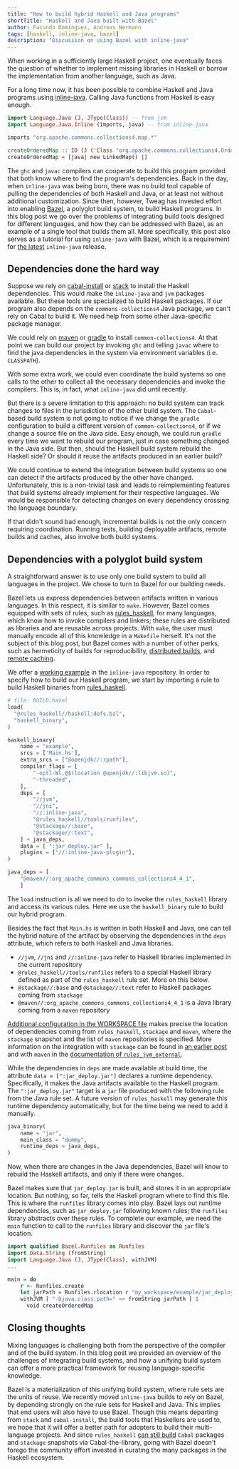 ```yaml
---
title: "How to build hybrid Haskell and Java programs"
shortTitle: "Haskell and Java built with Bazel"
author: Facundo Domínguez, Andreas Hermann
tags: [haskell, inline-java, bazel]
description: "Discussion on using Bazel with inline-java"
---
```


When working in a sufficiently large Haskell project,
one eventually faces the question of whether to
implement missing libraries in Haskell or borrow the implementation from
another language, such as Java.

For a long time now, it has been possible to combine Haskell and
Java programs using [inline-java][inline-java].
Calling Java functions from Haskell is easy enough.

```Haskell
import Language.Java (J, JType(Class)) -- from jvm
import Language.Java.Inline (imports, java) -- from inline-java

imports "org.apache.commons.collections4.map.*"

createOrderedMap :: IO (J ('Class "org.apache.commons.collections4.OrderedMap"))
createOrderedMap = [java| new LinkedMap() |]
```

The `ghc` and `javac` compilers can cooperate to build this program provided
that both know where to find the program's dependencies. Back in the day, when
`inline-java` was being born, there was no build tool capable of
pulling the dependencies of both Haskell and Java, or at least not
without additional customization. Since then, however, Tweag has invested effort into
enabling [Bazel][bazel], a polyglot build system, to build Haskell
programs. In this blog post we go over the problems of integrating
build tools designed for different languages, and how they can be
addressed with Bazel, as an example of a single tool that builds them
all. More specifically, this post also serves as a tutorial for using
`inline-java` with Bazel, which is a requirement for [the latest][inline-java-0.11]
`inline-java` release.

## Dependencies done the hard way

Suppose we rely on [cabal-install][cabal] or [stack][stack] to install
the Haskell dependencies. This would make the `inline-java`
and `jvm` packages available. But these tools are specialized to build Haskell
packages. If our program also depends on the `commons-collections4`
Java package, we can't rely on Cabal to build it. We need help from some other Java-specific package manager.

We could rely on [maven][maven] or [gradle][gradle] to install
`common-collections4`. At that point we can build our project by
invoking `ghc` and telling `javac` where to find the java dependencies
in the system via environment variables (i.e. `CLASSPATH`).

With some extra work, we could even coordinate the build systems so
one calls to the other to collect all the necessary dependencies and
invoke the compilers. This is, in fact, what `inline-java` did until
recently.

But there is a severe limitation to this approach: no build system can
track changes to files in the jurisdiction of the other build system.
The `Cabal`-based build system is not going to notice if we change the
`gradle` configuration to build a different version of
`common-collections4`, or if we change a source file on the Java side.
Easy enough, we could run `gradle` every time we want to rebuild our
program, just in case something changed in the Java side. But then,
should the Haskell build system rebuild the Haskell side? Or should it
reuse the artifacts produced in an earlier build?

We could continue to extend the integration between build systems
so one can detect if the artifacts produced by the other have changed.
Unfortunately, this is a non-trivial task and leads to reimplementing
features that build systems already implement for their respective
languages. We would be responsible for detecting changes on every
dependency crossing the language boundary.

If that didn't sound bad enough, incremental builds is not the only
concern requiring coordination. Running tests, building deployable
artifacts, remote builds and caches, also involve both build systems.

## Dependencies with a polyglot build system

A straightforward answer is
to use only one build system to build all languages in the project.
We chose to turn to Bazel for our building needs.

Bazel lets us express dependencies between artifacts
written in various languages. In this respect, it is similar
to `make`. However, Bazel comes equipped with sets of rules, such as [rules_haskell][rules-haskell],
for many languages, which know how to invoke compilers and
linkers; these rules are distributed as libraries and are reusable across projects. With `make`,
the user must manually encode all of this knowledge in a `Makefile`
herself. It's not the subject of this blog post, but Bazel comes with
a number of other perks, such as hermeticity of builds for
reproducibility, [distributed
builds](https://www.buildbuddy.io/), and [remote caching][remote-caching].

We offer a [working example][classpath-example] in the `inline-java`
repository.
In order to specify how to build our Haskell program, we start by importing
a rule to build Haskell binaries from [rules_haskell][rules-haskell].

```python
# file: BUILD.bazel
load(
  "@rules_haskell//haskell:defs.bzl",
  "haskell_binary",
)

haskell_binary(
    name = "example",
    srcs = ['Main.hs'],
    extra_srcs = ["@openjdk//:rpath"],
    compiler_flags = [
        "-optl-Wl,@$(location @openjdk//:libjvm.so)",
        "-threaded",
    ],
    deps = [
        "//jvm",
        "//jni",
        "//:inline-java",
        "@rules_haskell//tools/runfiles",
        "@stackage//:base",
        "@stackage//:text",
    ] + java_deps,
    data = [ ":jar_deploy.jar" ],
    plugins = ["//:inline-java-plugin"],
)

java_deps = [
    "@maven//:org_apache_commons_commons_collections4_4_1",
    ]
```

The `load` instruction is all we need to do to invoke the
`rules_haskell` library and access its various rules. Here we use the
`haskell_binary` rule to build our hybrid program.

Besides the fact that `Main.hs` is written in both Haskell and Java,
one can tell the hybrid nature of the artifact by observing the
dependencies in the `deps` attribute, which refers to both Haskell
and Java libraries.

- `//jvm`, `//jni` and `//:inline-java` refer to Haskell libraries
  implemented in the current repository
- `@rules_haskell//tools/runfiles` refers to a special
  Haskell library defined as part of the `rules_haskell` rule
  set. More on this below.
- `@stackage//:base` and `@stackage//:text` refer to Haskell packages
  coming from `stackage`
- `@maven//:org_apache_commons_commons_collections4_4_1` is a Java
  library coming from a `maven` repository

[Additional configuration in the WORKSPACE file][workspace-file]
makes precise the location of dependencies coming from `rules_haskell`,
`stackage` and `maven`, where the `stackage` snapshot and the list of
`maven` repositories is specified.
More information on the integration with `stackage` can be found in
[an earlier post][bazel-stackage] and with `maven` in the
[documentation of `rules_jvm_external`][bazel-maven].

While the dependencies in `deps` are made available at build time,
the attribute `data = [":jar_deploy.jar"]` declares a runtime
dependency. Specifically, it makes the Java artifacts available to the
Haskell program.
The `":jar_deploy.jar"` target is a `jar` file produced with the following
rule from the Java rule set.
A future version of `rules_haskell` may generate this runtime
dependency automatically, but for the time being we need to add it manually.

```python
java_binary(
    name = "jar",
    main_class = "dummy",
    runtime_deps = java_deps,
)
```

Now, when there are changes in the Java dependencies, Bazel will know
to rebuild the Haskell artifacts, and only if there were changes.

Bazel makes sure that `jar_deploy.jar` is built, and stores it in an
appropriate location. But nothing, so far, tells the Haskell
program where to find this file. This is where the `runfiles` library
comes into play. Bazel lays out runtime dependencies, such as
`jar_deploy.jar` following known rules; the `runfiles` library
abstracts over these rules. To complete our example, we need the `main`
function to call to the `runfiles` library and discover the `jar`
file's location.

```Haskell
import qualified Bazel.Runfiles as Runfiles
import Data.String (fromString)
import Language.Java (J, JType(Class), withJVM)
...

main = do
    r <- Runfiles.create
    let jarPath = Runfiles.rlocation r "my_workspace/example/jar_deploy.jar"
    withJVM [ "-Djava.class.path=" <> fromString jarPath ] $
      void createOrderedMap
```

## Closing thoughts

Mixing languages is challenging both from the perspective of the
compiler and of the build
system. In this blog post we provided an overview of the
challenges of integrating build systems, and how a unifying build
system can offer a more practical framework for reusing
language-specific knowledge.

Bazel is a materialization of this unifying build system, where rule
sets are the units of reuse. We recently moved `inline-java` builds
to rely on Bazel, by depending strongly on the rule sets for
Haskell and Java. This implies that end users will also have to use Bazel.
Though this means departing from `stack` and `cabal-install`,
the build tools that Haskellers are used to, we hope that it will
offer a better path for adopters to build their multi-language projects.
And since `rules_haskell` [can still build][rules-haskell-cabal]
`Cabal` packages and `stackage` snapshots via Cabal-the-library, going
with Bazel doesn't forego the community effort invested in curating
the many packages in the Haskell ecosystem.

[bazel]: https://bazel.build/
[bazel-maven]: https://github.com/bazelbuild/rules_jvm_external#usage
[bazel-stackage]: https://www.tweag.io/blog/2019-10-09-bazel-cabal-stack/
[rules-haskell-cabal]: https://rules-haskell.readthedocs.io/en/latest/haskell-use-cases.html#building-cabal-packages
[cabal]: https://www.haskell.org/cabal/
[classpath-example]: https://github.com/tweag/inline-java/tree/master/examples/classpath
[inline-java]: https://www.tweag.io/blog/tags/inline-java
[inline-java-0.11]: https://github.com/tweag/inline-java/releases/tag/v0.11.0
[gradle]: https://gradle.org/
[maven]: https://maven.apache.org/
[remote-caching]: https://www.tweag.io/blog/2020-04-09-bazel-remote-cache/
[rules-haskell]: https://haskell.build/
[stack]: https://www.haskellstack.org
[workspace-file]: https://github.com/tweag/inline-java/blob/e661e87d4f70a51af657659305cd80dd155a9647/WORKSPACE
